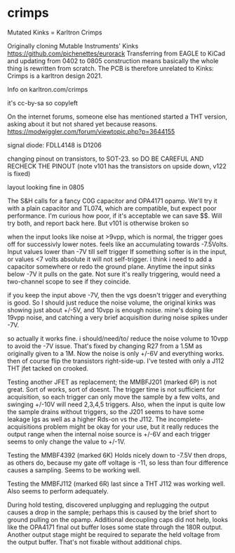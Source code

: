 # crimps
 Mutated Kinks = Karltron Crimps

Originally cloning Mutable Instruments' Kinks
https://github.com/pichenettes/eurorack
Transferring from EAGLE to KiCad and updating from 0402 to 0805 construction means basically the whole thing is rewritten from scratch. The PCB is therefore unrelated to Kinks: Crimps is a karltron design 2021. 

Info on karltron.com/crimps

it's cc-by-sa so copyleft

On the internet forums, someone else has mentioned started a THT version, asking about it but not shared yet because reasons. 
https://modwiggler.com/forum/viewtopic.php?p=3644155



signal diode:
FDLL4148 is D1206


changing pinout on transistors, to SOT-23. so DO BE CAREFUL AND RECHECK THE PINOUT  (note v101 has the transistors on upside down, v122 is fixed)


layout looking fine in 0805


The S&H calls for a fancy C0G capacitor and OPA4171 opamp. We'll try it with a plain capacitor and TL074, which are compatible, but expect poor performance. I'm curious how poor, if it's acceptable we can save $$. Will try both, and report back here. But v101 is otherwise broken so 


when the input looks like noise at >9vpp, which is normal, the trigger goes off for successivly lower notes. feels like an accumulating towards -7.5Volts. Input values lower than -7V till self trigger If something softer is in the input, or values <7 volts absolute it will not self-trigger.  i think i need to add a capacitor somewhere or redo the ground plane.  Anytime the input sinks below -7V it pulls on the gate. Not sure it's really triggering, would need a two-channel scope to see if they coincide.  

if you keep the input above -7V, then the vgs doesn't trigger and everything is good. So I should just reduce the noise volume, the original kinks was showing just about +/-5V, and 10vpp is enough noise. mine's doing like 19vpp noise, and catching a very brief acquisition during noise spikes under -7V. 

so actually it works fine. i should/need/to/ reduce the noise volume to 10vpp to avoid the -7V issue. That's fixed by changing R27 from a 1.5M as originally given to a 1M. Now the noise is only +/-6V and everything works. then of course flip the transistors right-side-up. I've tested with only a J112 THT jfet tacked on crooked.  



Testing another JFET as replacement; the MMBFJ201 (marked 6P) is not great. Sort of works, sort of doesnt. The trigger time is not sufficient for acquisition, so each trigger can only move the sample by a few volts, and swinging +/-10V will need 2,3,4,5 triggers. Also, when the input is quite low the sample drains without triggers, so the J201 seems to have some leakage Igs as well as a higher Rds-on vs the J112. The incomplete-acquisitions problem might be okay for your use, but it really reduces the output range when the internal noise source is +/-6V and each trigger seems to only change the value to +/-1V. 


Testing the MMBF4392 (marked 6K)
Holds nicely down to -7.5V then drops, as others do, because my gate off voltage is -11, so less than four difference causes a sampling.   Seems to be working well. 

Testing the MMBFJ112 (marked 6R) last since a THT J112 was working well. Also seems to perform adequately. 
 
During hold testing, discovered unplugging and replugging the output causes a drop in the sample; perhaps this is caused by the brief short to ground pulling on the opamp. Additional decoupling caps did not help, looks like the OPA4171 final out buffer loses some state through the 180R output. Another output stage might be required to separate the held voltage from the output buffer. That's not fixable without additional chips. 




